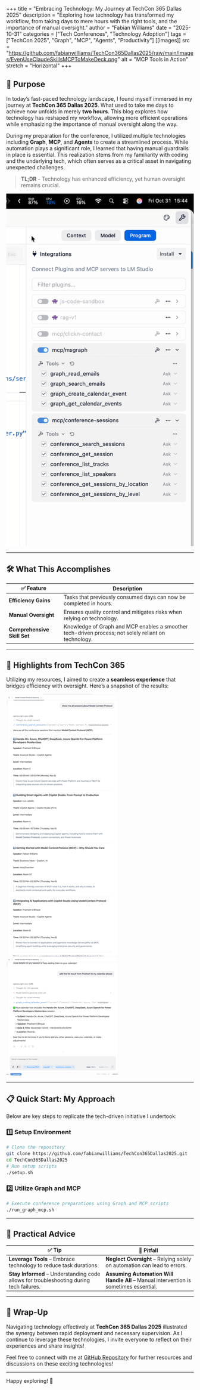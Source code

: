 +++
title = "Embracing Technology: My Journey at TechCon 365 Dallas 2025"
description = "Exploring how technology has transformed my workflow, from taking days to mere hours with the right tools, and the importance of manual oversight."
author = "Fabian Williams"
date = "2025-10-31"
categories = ["Tech Conferences", "Technology Adoption"]
tags = ["TechCon 2025", "Graph", "MCP", "Agents", "Productivity"]
[[images]]
src = "https://github.com/fabianwilliams/TechCon365Dallas2025/raw/main/images/EvenUseClaudeSkillsMCPToMakeDeck.png"
alt = "MCP Tools in Action"
stretch = "Horizontal"
+++

## 🚀 Purpose

In today’s fast-paced technology landscape, I found myself immersed in my journey at **TechCon 365 Dallas 2025**. What used to take me days to achieve now unfolds in merely **two hours**. This blog explores how technology has reshaped my workflow, allowing more efficient operations while emphasizing the importance of manual oversight along the way.

During my preparation for the conference, I utilized multiple technologies including **Graph**, **MCP**, and **Agents** to create a streamlined process. While automation plays a significant role, I learned that having manual guardrails in place is essential. This realization stems from my familiarity with coding and the underlying tech, which often serves as a critical asset in navigating unexpected challenges.

> **TL;DR** - Technology has enhanced efficiency, yet human oversight remains crucial.

![TechCon 365 Dallas Experience](https://github.com/fabianwilliams/TechCon365Dallas2025/raw/main/images/LMStudioMCPTools.png)

---

## 🛠️ What This Accomplishes

| ✅ Feature | Description |
|------------|-------------|
| **Efficiency Gains** | Tasks that previously consumed days can now be completed in hours. |
| **Manual Oversight** | Ensures quality control and mitigates risks when relying on technology. |
| **Comprehensive Skill Set** | Knowledge of Graph and MCP enables a smoother tech-driven process; not solely reliant on technology. |

---

## 🧠 Highlights from TechCon 365

Utilizing my resources, I aimed to create a **seamless experience** that bridges efficiency with oversight. Here’s a snapshot of the results:

![Insights from TechCon365](https://github.com/fabianwilliams/TechCon365Dallas2025/raw/main/images/LMStudioUserQueriesBoth.png)

---

## 📋 Quick Start: My Approach

Below are key steps to replicate the tech-driven initiative I undertook:

### 1️⃣ Setup Environment
```bash
# Clone the repository
git clone https://github.com/fabianwilliams/TechCon365Dallas2025.git
cd TechCon365Dallas2025
# Run setup scripts
./setup.sh
```

### 2️⃣ Utilize Graph and MCP
```bash
# Execute conference preparations using Graph and MCP scripts
./run_graph_mcp.sh
```

---

## 🎯 Practical Advice

| ✅ Tip | 🛑 Pitfall |
|-------|-----------|
| **Leverage Tools** – Embrace technology to reduce task durations.  | **Neglect Oversight** – Relying solely on automation can lead to errors. |
| **Stay Informed** – Understanding code allows for troubleshooting during tech failures. | **Assuming Automation Will Handle All** – Manual intervention is sometimes essential. |

---

## 🚀 Wrap-Up

Navigating technology effectively at **TechCon 365 Dallas 2025** illustrated the synergy between rapid deployment and necessary supervision. As I continue to leverage these technologies, I invite everyone to reflect on their experiences and share insights!

Feel free to connect with me at [GitHub Repository](https://go.fabswill.com/techcon365dallas2025mcp) for further resources and discussions on these exciting technologies!

---

Happy exploring! 🚀
